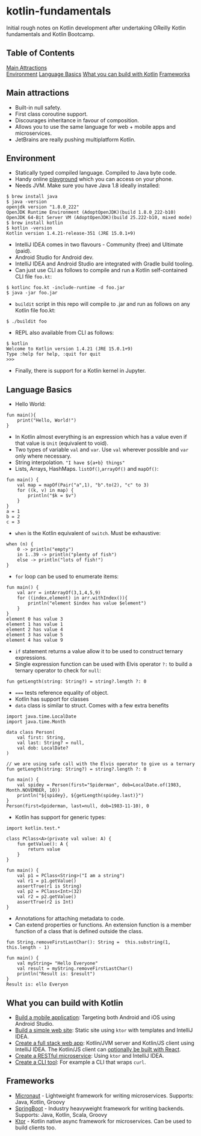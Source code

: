 # kotlin-fundamentals

Initial rough notes on Kotlin development after undertaking OReilly Kotlin fundamentals and Kotlin Bootcamp.

## Table of Contents  
[Main Attractions](#main-attractions)  
[Environment](#environment)
[Language Basics](#basics)
[What you can build with Kotlin](#what-can-you-build)
[Frameworks](#frameworks)

## Main attractions
* Built-in null safety.
* First class coroutine support.
* Discourages inheritance in favour of composition.
* Allows you to use the same language for web + mobile apps and microservices.
* JetBrains are really pushing multiplatform Kotlin.

## Environment
* Statically typed compiled language.  Compiled to Java byte code.
* Handy online [playground](https://play.kotlinlang.org/) which you can access on your phone.
* Needs JVM.  Make sure you have Java 1.8 ideally installed:
```
$ brew install java
$ java -version
openjdk version "1.8.0_222"
OpenJDK Runtime Environment (AdoptOpenJDK)(build 1.8.0_222-b10)
OpenJDK 64-Bit Server VM (AdoptOpenJDK)(build 25.222-b10, mixed mode)
$ brew install kotlin
$ kotlin -version
Kotlin version 1.4.21-release-351 (JRE 15.0.1+9)
```
* IntelliJ IDEA comes in two flavours - Community (free) and Ultimate (paid).
* Android Studio for Android dev.
* IntelliJ IDEA and Android Studio are integrated with Gradle build tooling.
* Can just use CLI as follows to compile and run a Kotlin self-contained CLI file `foo.kt`:
```
$ kotlinc foo.kt -include-runtime -d foo.jar
$ java -jar foo.jar
```
* `buildit` script in this repo will compile to .jar and run as follows on any Kotlin file foo.kt:
```
$ ./buildit foo
```
* REPL also available from CLI as follows:
```
$ kotlin
Welcome to Kotlin version 1.4.21 (JRE 15.0.1+9)
Type :help for help, :quit for quit
>>>
```
* Finally, there is support for a Kotlin kernel in Jupyter.

## Language Basics
* Hello World:
```
fun main(){
    print("Hello, World!")
}
```
* In Kotlin almost everything is an expression which has a value even if that value is `Unit` (equivalent to void).
* Two types of variable `val` and `var`.   Use `val` wherever possible and `var` only where necessary.
* String interpolation.  `"I have ${a+b} things"`
* Lists, Arrays, HashMaps.  `listOf()`,`arrayOf()` and `mapOf()`:
```
fun main() {
    val map = mapOf(Pair("a",1), "b".to(2), "c" to 3)
    for ((k, v) in map) {
        println("$k = $v")
    }
}
a = 1
b = 2
c = 3
```
* `when` is the Kotlin equivalent of `switch`.  Must be exhaustive:
``` 
when (n) {
    0 -> println("empty")
    in 1..39 -> println("plenty of fish")
    else -> println("lots of fish!")
}
```
* `for` loop can be used to enumerate items:
```
fun main() {
    val arr = intArrayOf(3,1,4,5,9)
    for ((index,element) in arr.withIndex()){
        println("element $index has value $element")
    }
}
element 0 has value 3
element 1 has value 1
element 2 has value 4
element 3 has value 5
element 4 has value 9
```
* `if` statement returns a value allow it to be used to construct ternary expressions.
* Single expression function can be used with Elvis operator `?:` to build a ternary operator to check for `null`:
```
fun getLength(string: String?) = string?.length ?: 0
```
* `===` tests reference equality of object.
* Kotlin has support for classes
* `data` class is similar to struct.  Comes with a few extra benefits
```
import java.time.LocalDate
import java.time.Month

data class Person(
    val first: String,
    val last: String? = null,
    val dob: LocalDate?
)

// we are using safe call with the Elvis operator to give us a ternary
fun getLength(string: String?) = string?.length ?: 0

fun main() {
    val spidey = Person(first="Spiderman", dob=LocalDate.of(1983, Month.NOVEMBER, 10))
    println("${spidey}, ${getLength(spidey.last)}")
}
Person(first=Spiderman, last=null, dob=1983-11-10), 0
```
* Kotlin has support for generic types:
```
import kotlin.test.*

class PClass<A>(private val value: A) {
    fun getValue(): A {
        return value
    }
}

fun main() {
    val p1 = PClass<String>("I am a string")
    val r1 = p1.getValue()
    assertTrue(r1 is String)
    val p2 = PClass<Int>(32)
    val r2 = p2.getValue()
    assertTrue(r2 is Int)
}
```
* Annotations for attaching metadata to code.
* Can extend properties or functions.  An extension function is a member function of a class that is defined outside the class.
```
fun String.removeFirstLastChar(): String =  this.substring(1, this.length - 1)

fun main() {
    val myString= "Hello Everyone"
    val result = myString.removeFirstLastChar()
    println("Result is: $result")
}
Result is: ello Everyon
```

## What you can build with Kotlin
* [Build a mobile application](https://kotlinlang.org/docs/mobile/create-first-app.html): Targeting both Android and iOS using Android Studio.
* [Build a simple web site](https://play.kotlinlang.org/hands-on/Creating%20a%20website%20with%20Ktor/01_introduction): Static site using `ktor` with templates and IntelliJ IDEA.
* [Create a full stack web app](https://play.kotlinlang.org/hands-on/Full%20Stack%20Web%20App%20with%20Kotlin%20Multiplatform/01_Introduction): Kotlin/JVM server and Kotlin/JS client using IntelliJ IDEA.  The Kotlin/JS client can [optionally be built with React](https://play.kotlinlang.org/hands-on/Building%20Web%20Applications%20with%20React%20and%20Kotlin%20JS/01_Introduction).
* [Create a RESTful microservice](https://play.kotlinlang.org/hands-on/Creating%20HTTP%20APIs%20with%20Ktor/01_introduction): Using `ktor` and IntelliJ IDEA.
* [Create a CLI tool](https://play.kotlinlang.org/hands-on/Introduction%20to%20Kotlin%20Native/01_Introduction): For example a CLI that wraps `curl`.

## Frameworks
* [Micronaut](https://micronaut.io/) - Lightweight framework for writing microservices.  Supports: Java, Kotlin, Groovy
* [SpringBoot](https://spring.io/projects/spring-boot) - Industry heavyweight framework for writing backends.  Supports: Java, Kotlin, Scala, Groovy
* [Ktor](https://ktor.io/) - Kotlin native async framework for microservices.  Can be used to build clients too.
